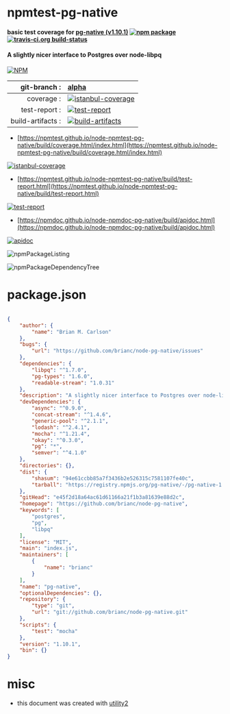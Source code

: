# npmtest-pg-native

#### basic test coverage for  [pg-native (v1.10.1)](https://github.com/brianc/node-pg-native)  [![npm package](https://img.shields.io/npm/v/npmtest-pg-native.svg?style=flat-square)](https://www.npmjs.org/package/npmtest-pg-native) [![travis-ci.org build-status](https://api.travis-ci.org/npmtest/node-npmtest-pg-native.svg)](https://travis-ci.org/npmtest/node-npmtest-pg-native)

#### A slightly nicer interface to Postgres over node-libpq

[![NPM](https://nodei.co/npm/pg-native.png?downloads=true&downloadRank=true&stars=true)](https://www.npmjs.com/package/pg-native)

| git-branch : | [alpha](https://github.com/npmtest/node-npmtest-pg-native/tree/alpha)|
|--:|:--|
| coverage : | [![istanbul-coverage](https://npmtest.github.io/node-npmtest-pg-native/build/coverage.badge.svg)](https://npmtest.github.io/node-npmtest-pg-native/build/coverage.html/index.html)|
| test-report : | [![test-report](https://npmtest.github.io/node-npmtest-pg-native/build/test-report.badge.svg)](https://npmtest.github.io/node-npmtest-pg-native/build/test-report.html)|
| build-artifacts : | [![build-artifacts](https://npmtest.github.io/node-npmtest-pg-native/glyphicons_144_folder_open.png)](https://github.com/npmtest/node-npmtest-pg-native/tree/gh-pages/build)|

- [https://npmtest.github.io/node-npmtest-pg-native/build/coverage.html/index.html](https://npmtest.github.io/node-npmtest-pg-native/build/coverage.html/index.html)

[![istanbul-coverage](https://npmtest.github.io/node-npmtest-pg-native/build/screenCapture.buildCi.browser.%252Ftmp%252Fbuild%252Fcoverage.lib.html.png)](https://npmtest.github.io/node-npmtest-pg-native/build/coverage.html/index.html)

- [https://npmtest.github.io/node-npmtest-pg-native/build/test-report.html](https://npmtest.github.io/node-npmtest-pg-native/build/test-report.html)

[![test-report](https://npmtest.github.io/node-npmtest-pg-native/build/screenCapture.buildCi.browser.%252Ftmp%252Fbuild%252Ftest-report.html.png)](https://npmtest.github.io/node-npmtest-pg-native/build/test-report.html)

- [https://npmdoc.github.io/node-npmdoc-pg-native/build/apidoc.html](https://npmdoc.github.io/node-npmdoc-pg-native/build/apidoc.html)

[![apidoc](https://npmdoc.github.io/node-npmdoc-pg-native/build/screenCapture.buildCi.browser.%252Ftmp%252Fbuild%252Fapidoc.html.png)](https://npmdoc.github.io/node-npmdoc-pg-native/build/apidoc.html)

![npmPackageListing](https://npmtest.github.io/node-npmtest-pg-native/build/screenCapture.npmPackageListing.svg)

![npmPackageDependencyTree](https://npmtest.github.io/node-npmtest-pg-native/build/screenCapture.npmPackageDependencyTree.svg)



# package.json

```json

{
    "author": {
        "name": "Brian M. Carlson"
    },
    "bugs": {
        "url": "https://github.com/brianc/node-pg-native/issues"
    },
    "dependencies": {
        "libpq": "^1.7.0",
        "pg-types": "1.6.0",
        "readable-stream": "1.0.31"
    },
    "description": "A slightly nicer interface to Postgres over node-libpq",
    "devDependencies": {
        "async": "^0.9.0",
        "concat-stream": "^1.4.6",
        "generic-pool": "^2.1.1",
        "lodash": "^2.4.1",
        "mocha": "^1.21.4",
        "okay": "^0.3.0",
        "pg": "*",
        "semver": "^4.1.0"
    },
    "directories": {},
    "dist": {
        "shasum": "94e61ccbb85a7f3436b2e526315c7581107fe40c",
        "tarball": "https://registry.npmjs.org/pg-native/-/pg-native-1.10.1.tgz"
    },
    "gitHead": "e45f2d18a64ac61d61166a21f1b3a81639e88d2c",
    "homepage": "https://github.com/brianc/node-pg-native",
    "keywords": [
        "postgres",
        "pg",
        "libpq"
    ],
    "license": "MIT",
    "main": "index.js",
    "maintainers": [
        {
            "name": "brianc"
        }
    ],
    "name": "pg-native",
    "optionalDependencies": {},
    "repository": {
        "type": "git",
        "url": "git://github.com/brianc/node-pg-native.git"
    },
    "scripts": {
        "test": "mocha"
    },
    "version": "1.10.1",
    "bin": {}
}
```



# misc
- this document was created with [utility2](https://github.com/kaizhu256/node-utility2)
